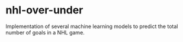 # nhl-over-under

Implementation of several machine learning models to predict the total number of goals in a NHL game.
